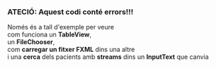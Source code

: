 ### ATECIÓ: Aquest codi conté errors!!!

Només és a tall d'exemple per veure  
 com funciona un **TableView**,  
 un **FileChooser**,  
 com **carregar un fitxer FXML** dins una altre  
 i una **cerca** dels pacients amb **streams** dins un **InputText** que canvia 
 
 

